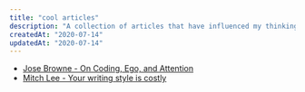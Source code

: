```yaml
---
title: "cool articles"
description: "A collection of articles that have influenced my thinking."
createdAt: "2020-07-14"
updatedAt: "2020-07-14"
---
```


- [Jose Browne - On Coding, Ego, and Attention](https://josebrowne.com/on-coding-ego-and-attention)
- [Mitch Lee - Your writing style is costly](https://blog.mitchjlee.com/2020/your-writing-style-is-costly)
